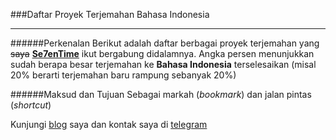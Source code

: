 ###Daftar Proyek Terjemahan Bahasa Indonesia
* * *
######Perkenalan 
Berikut adalah daftar berbagai proyek terjemahan yang ~~saya~~ [**Se7enTime**](https://se7entime.wordpress.com/)
ikut bergabung didalamnya. Angka persen menunjukkan sudah berapa besar terjemahan ke **Bahasa Indonesia** terselesaikan (misal 20% berarti terjemahan baru rampung sebanyak 20%)

######Maksud dan Tujuan
Sebagai markah (*bookmark*) dan jalan pintas (*shortcut*)

Kunjungi [blog](https://se7entime.wordpress.com/) saya dan kontak saya di [telegram](https://telegram.me/Se7enTime)
